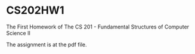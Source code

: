 # CS202HW1
The First Homework of The CS 201 - Fundamental Structures of Computer Science II

The assignment is at the pdf file.
